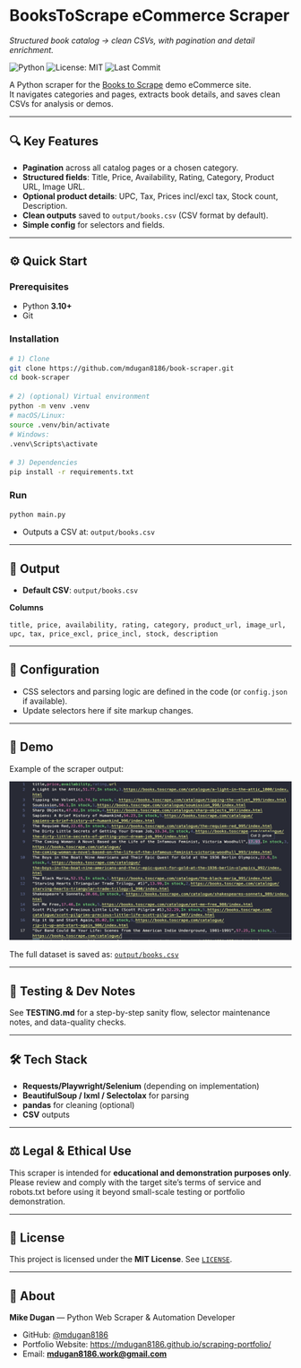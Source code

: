 # BooksToScrape eCommerce Scraper

_Structured book catalog → clean CSVs, with pagination and detail enrichment._

![Python](https://img.shields.io/badge/python-3.10%2B-blue)
![License: MIT](https://img.shields.io/badge/License-MIT-green.svg)
![Last Commit](https://img.shields.io/github/last-commit/mdugan8186/book-scraper)

A Python scraper for the [Books to Scrape](https://books.toscrape.com) demo eCommerce site.  
It navigates categories and pages, extracts book details, and saves clean CSVs for analysis or demos.

---

## 🔍 Key Features

- **Pagination** across all catalog pages or a chosen category.
- **Structured fields**: Title, Price, Availability, Rating, Category, Product URL, Image URL.
- **Optional product details**: UPC, Tax, Prices incl/excl tax, Stock count, Description.
- **Clean outputs** saved to `output/books.csv` (CSV format by default).
- **Simple config** for selectors and fields.

---

## ⚙️ Quick Start

### Prerequisites

- Python **3.10+**
- Git

### Installation

```bash
# 1) Clone
git clone https://github.com/mdugan8186/book-scraper.git
cd book-scraper

# 2) (optional) Virtual environment
python -m venv .venv
# macOS/Linux:
source .venv/bin/activate
# Windows:
.venv\Scripts\activate

# 3) Dependencies
pip install -r requirements.txt
```

### Run

```bash
python main.py
```

- Outputs a CSV at: `output/books.csv`

---

## 📁 Output

- **Default CSV**: `output/books.csv`

**Columns**

```
title, price, availability, rating, category, product_url, image_url, upc, tax, price_excl, price_incl, stock, description
```

---

## 🧩 Configuration

- CSS selectors and parsing logic are defined in the code (or `config.json` if available).
- Update selectors here if site markup changes.

---

## 🎥 Demo

Example of the scraper output:

![BooksToScrape Output](media/bookstoscrape-scraper.png)

The full dataset is saved as: [`output/books.csv`](output/books.csv)

---

## 🧪 Testing & Dev Notes

See **TESTING.md** for a step-by-step sanity flow, selector maintenance notes, and data-quality checks.

---

## 🛠️ Tech Stack

- **Requests/Playwright/Selenium** (depending on implementation)
- **BeautifulSoup / lxml / Selectolax** for parsing
- **pandas** for cleaning (optional)
- **CSV** outputs

---

## ⚖️ Legal & Ethical Use

This scraper is intended for **educational and demonstration purposes only**.  
Please review and comply with the target site’s terms of service and robots.txt before using it beyond small-scale testing or portfolio demonstration.

---

## 📄 License

This project is licensed under the **MIT License**. See [`LICENSE`](./LICENSE).

---

## 👤 About

**Mike Dugan** — Python Web Scraper & Automation Developer

- GitHub: [@mdugan8186](https://github.com/mdugan8186)
- Portfolio Website: https://mdugan8186.github.io/scraping-portfolio/
- Email: **mdugan8186.work@gmail.com**
